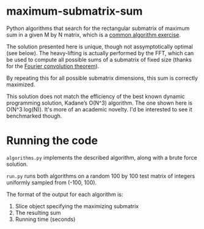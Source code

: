 maximum-submatrix-sum
=======================

Python algorithms that search for the rectangular submatrix of maximum sum in a given M by N matrix, which is a [common algorithm exercise](http://stackoverflow.com/questions/2643908/getting-the-submatrix-with-maximum-sum).

The solution presented here is unique, though not assymptotically optimal (see below). The heavy-lifting 
is actually performed by the FFT, which can be used to compute all possible sums
of a submatrix of fixed size (thanks for the [Fourier convolution theorem](http://en.wikipedia.org/wiki/Convolution_theorem)). 

By repeating this for all possible submatrix dimensions, this sum is correctly 
maximized.

This solution does not match the efficiency of the best known dynamic programming solution, Kadane’s O(N^3) algorithm. The one shown here is O(N^3 log(N)).
It's more of an academic novelty. I'd be interested to see it benchmarked though.

# Running the code

`algorithms.py` implements the described algorithm, along with a brute force
solution.

`run.py` runs both algorithms on a random 100 by 100 test matrix of integers uniformly sampled from (-100, 100).

The format of the output for each algorithm is:
1. Slice object specifying the maximizing submatrix
2. The resulting sum
3. Running time (seconds)
